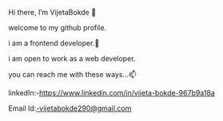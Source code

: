Hi there, I’m VijetaBokde 👋 


welcome to my github profile.


i am a frontend developer.👀


i am open to work as a web developer.


you can reach me with these ways...📫


linkedIn:-https://www.linkedin.com/in/vijeta-bokde-967b9a18a


Email Id:-vijetabokde290@gmail.com



